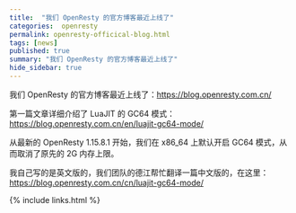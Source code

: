 ```yaml
---
title:  "我们 OpenResty 的官方博客最近上线了"
categories:  openresty
permalink: openresty-officical-blog.html
tags: [news]
published: true
summary: "我们 OpenResty 的官方博客最近上线了"
hide_sidebar: true
---
```



我们 OpenResty 的官方博客最近上线了：https://blog.openresty.com.cn/ 

第一篇文章详细介绍了 LuaJIT 的 GC64 模式：https://blog.openresty.com.cn/en/luajit-gc64-mode/ 

从最新的 OpenResty 1.15.8.1 开始，我们在 x86_64 上默认开启 GC64 模式，从而取消了原先的 2G 内存上限。

我自己写的是英文版的，我们团队的德江帮忙翻译一篇中文版的，在这里：https://blog.openresty.com.cn/cn/luajit-gc64-mode/


{% include links.html %}
